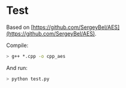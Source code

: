 # Test

Based on [https://github.com/SergeyBel/AES](https://github.com/SergeyBel/AES).

Compile:

``` bash
> g++ *.cpp -o cpp_aes
```

And run:

``` bash
> python test.py
```
